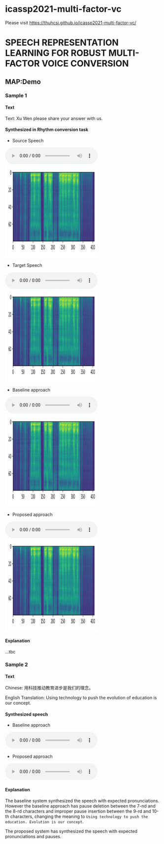 # icassp2021-multi-factor-vc
Please visit https://thuhcsi.github.io/icassp2021-multi-factor-vc/
# SPEECH REPRESENTATION LEARNING FOR ROBUST MULTI-FACTOR VOICE CONVERSION


## MAP:Demo

### Sample 1

#### Text
Text: Xu Wen please share your answer with us.

#### Synthesized in Rhythm conversion task

* Source Speech
<audio controls>
  <source src="audios/Demo_1/Source/p225_003_001.wav" />
Your browser does not support the audio element.
</audio>

<img src="images/Demo_1/Proposed/R/test_withOUT_C.jpg" height=300 width=300/>


* Target Speech
<audio controls>
  <source src="audios/Demo_1/Source/p225_003_001.wav" />
Your browser does not support the audio element.
</audio>

<img src="images/Demo_1/Proposed/R/test_withOUT_C.jpg" height=300 width=300/>


* Baseline approach
<audio controls>
  <source src="audios/Demo_1/Source/p225_003_001.wav" />
Your browser does not support the audio element.
</audio>


<img src="images/Demo_1/Proposed/R/test_withOUT_C.jpg" height=300 width=300/>


* Proposed approach
<audio controls>
  <source src="audios/Demo_1/Source/p225_003_001.wav" />
Your browser does not support the audio element.
</audio>

<img src="images/Demo_1/Proposed/R/test_withOUT_C.jpg" height=300 width=300/>

#### Explanation

...tbc


### Sample 2

#### Text

Chinese: 用科技推动教育进步是我们的理念。

English Translation: Using technology to push the evolution of education is our concept.

#### Synthesized speech

* Baseline approach
<audio controls>
  <source src="https://github.com/thuhcsi/interspeech2019-tts-samples/raw/master/sample2-baseline.wav" type="audio/wav">
Your browser does not support the audio element.
</audio>

* Proposed approach
<audio controls>
  <source src="https://github.com/thuhcsi/interspeech2019-tts-samples/raw/master/sample2-proposed.wav" type="audio/wav">
Your browser does not support the audio element.
</audio>

#### Explanation

The baseline system synthesized the speech with expected pronunciations.
However the baseline approach has pause deletion between the 7-nd and the 8-rd characters and improper pause insertion between the 9-rd and 10-th characters,
changing the meaning to `Using technology to push the education. Evolution is our concept`.

The proposed system has synthesized the speech with expected pronunciations and pauses.
